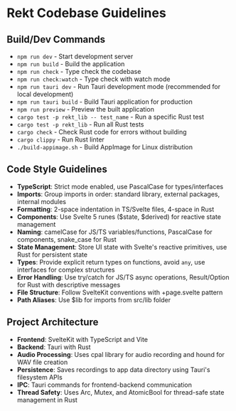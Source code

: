 # Rekt Codebase Guidelines

## Build/Dev Commands
- `npm run dev` - Start development server
- `npm run build` - Build the application
- `npm run check` - Type check the codebase
- `npm run check:watch` - Type check with watch mode
- `npm run tauri dev` - Run Tauri development mode (recommended for local development)
- `npm run tauri build` - Build Tauri application for production
- `npm run preview` - Preview the built application
- `cargo test -p rekt_lib -- test_name` - Run a specific Rust test
- `cargo test -p rekt_lib` - Run all Rust tests
- `cargo check` - Check Rust code for errors without building
- `cargo clippy` - Run Rust linter
- `./build-appimage.sh` - Build AppImage for Linux distribution

## Code Style Guidelines
- **TypeScript**: Strict mode enabled, use PascalCase for types/interfaces
- **Imports**: Group imports in order: standard library, external packages, internal modules
- **Formatting**: 2-space indentation in TS/Svelte files, 4-space in Rust
- **Components**: Use Svelte 5 runes ($state, $derived) for reactive state management
- **Naming**: camelCase for JS/TS variables/functions, PascalCase for components, snake_case for Rust
- **State Management**: Store UI state with Svelte's reactive primitives, use Rust for persistent state
- **Types**: Provide explicit return types on functions, avoid `any`, use interfaces for complex structures
- **Error Handling**: Use try/catch for JS/TS async operations, Result/Option for Rust with descriptive messages
- **File Structure**: Follow SvelteKit conventions with +page.svelte pattern
- **Path Aliases**: Use $lib for imports from src/lib folder

## Project Architecture
- **Frontend**: SvelteKit with TypeScript and Vite
- **Backend**: Tauri with Rust
- **Audio Processing**: Uses cpal library for audio recording and hound for WAV file creation
- **Persistence**: Saves recordings to app data directory using Tauri's filesystem APIs
- **IPC**: Tauri commands for frontend-backend communication
- **Thread Safety**: Uses Arc, Mutex, and AtomicBool for thread-safe state management in Rust